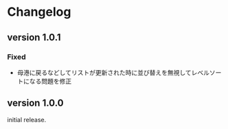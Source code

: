 # Changelog

## version 1.0.1
### Fixed
- 母港に戻るなどしてリストが更新された時に並び替えを無視してレベルソートになる問題を修正


## version 1.0.0
initial release.

